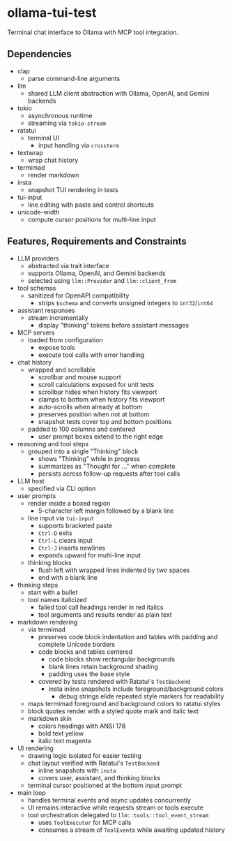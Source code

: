 # ollama-tui-test
Terminal chat interface to Ollama with MCP tool integration.

## Dependencies
- clap
  - parse command-line arguments
- llm
  - shared LLM client abstraction with Ollama, OpenAI, and Gemini backends
- tokio
  - asynchronous runtime
  - streaming via `tokio-stream`
- ratatui
  - terminal UI
    - input handling via `crossterm`
- textwrap
  - wrap chat history
- termimad
  - render markdown
- insta
  - snapshot TUI rendering in tests
- tui-input
  - line editing with paste and control shortcuts
- unicode-width
  - compute cursor positions for multi-line input

## Features, Requirements and Constraints
- LLM providers
  - abstracted via trait interface
  - supports Ollama, OpenAI, and Gemini backends
  - selected using `llm::Provider` and `llm::client_from`
- tool schemas
  - sanitized for OpenAPI compatibility
    - strips `$schema` and converts unsigned integers to `int32`/`int64`
- assistant responses
  - stream incrementally
    - display "thinking" tokens before assistant messages
- MCP servers
  - loaded from configuration
    - expose tools
    - execute tool calls with error handling
- chat history
  - wrapped and scrollable
    - scrollbar and mouse support
    - scroll calculations exposed for unit tests
    - scrollbar hides when history fits viewport
    - clamps to bottom when history fits viewport
    - auto-scrolls when already at bottom
    - preserves position when not at bottom
    - snapshot tests cover top and bottom positions
  - padded to 100 columns and centered
    - user prompt boxes extend to the right edge
- reasoning and tool steps
  - grouped into a single "Thinking" block
    - shows "Thinking" while in progress
    - summarizes as "Thought for …" when complete
    - persists across follow-up requests after tool calls
- LLM host
  - specified via CLI option
- user prompts
  - render inside a boxed region
    - 5-character left margin followed by a blank line
  - line input via `tui-input`
    - supports bracketed paste
    - `Ctrl-D` exits
    - `Ctrl-L` clears input
    - `Ctrl-J` inserts newlines
    - expands upward for multi-line input
  - thinking blocks
    - flush left with wrapped lines indented by two spaces
    - end with a blank line
- thinking steps
  - start with a bullet
  - tool names italicized
    - failed tool call headings render in red italics
    - tool arguments and results render as plain text
- markdown rendering
  - via termimad
    - preserves code block indentation and tables with padding and complete Unicode borders
    - code blocks and tables centered
      - code blocks show rectangular backgrounds
      - blank lines retain background shading
      - padding uses the base style
    - covered by tests rendered with Ratatui's `TestBackend`
      - insta inline snapshots include foreground/background colors
        - debug strings elide repeated style markers for readability
  - maps termimad foreground and background colors to ratatui styles
  - block quotes render with a styled quote mark and italic text
  - markdown skin
    - colors headings with ANSI 178
    - bold text yellow
    - italic text magenta
- UI rendering
  - drawing logic isolated for easier testing
  - chat layout verified with Ratatui's `TestBackend`
    - inline snapshots with `insta`
    - covers user, assistant, and thinking blocks
  - terminal cursor positioned at the bottom input prompt
- main loop
  - handles terminal events and async updates concurrently
  - UI remains interactive while requests stream or tools execute
  - tool orchestration delegated to `llm::tools::tool_event_stream`
    - uses `ToolExecutor` for MCP calls
    - consumes a stream of `ToolEvent`s while awaiting updated history

